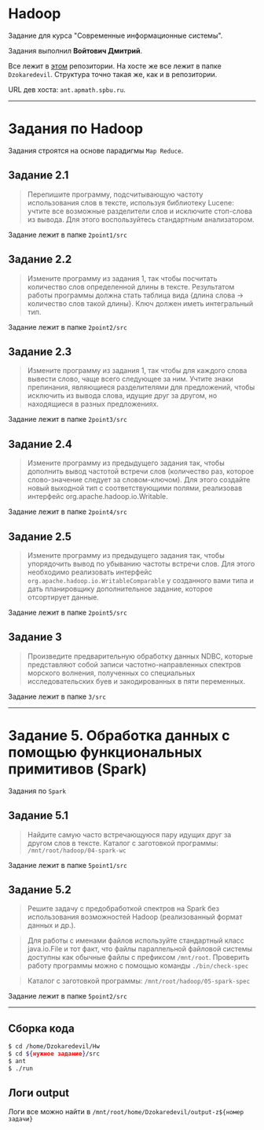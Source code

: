 # Hadoop

Задание для курса "Современные информационные системы".

Задания выполнил **Войтович Дмитрий**.

Все лежит в [этом](https://github.com/Dzokaredevil/Hadoop) репозитории.
На хосте же все лежит в папке `Dzokaredevil`. Структура точно такая же, как и в репозитории.

URL дев хоста: `ant.apmath.spbu.ru`.

---

# Задания по Hadoop

Задания строятся на основе парадигмы `Map Reduce`.

## Задание 2.1

> Перепишите программу, подсчитывающую частоту использования слов в тексте, используя библиотеку Lucene: учтите все возможные разделители слов и исключите стоп-слова из вывода. Для этого воспользуйтесь стандартным анализатором.

Задание лежит в папке `2point1/src`


## Задание 2.2

> Измените программу из задания 1, так чтобы посчитать количество слов определенной длины в тексте. Результатом работы программы должна стать таблица вида {длина слова → количество слов такой длины}. Ключ должен иметь интегральный тип.

Задание лежит в папке `2point2/src`


## Задание 2.3

> Измените программу из задания 1, так чтобы для каждого слова вывести слово, чаще всего следующее за ним. Учтите знаки препинания, являющиеся разделителями для предложений, чтобы исключить из вывода слова, идущие друг за другом, но находящиеся в разных предложениях.

Задание лежит в папке `2point3/src`


## Задание 2.4

> Измените программу из предыдущего задания так, чтобы дополнить вывод частотой встречи слов (количество раз, которое слово-значение следует за словом-ключом). Для этого создайте новый выходной тип с соответствующими полями, реализовав интерфейс org.apache.hadoop.io.Writable.

Задание лежит в папке `2point4/src`


## Задание 2.5

> Измените программу из предыдущего задания так, чтобы упорядочить вывод по убыванию частоты встречи слов. Для этого необходимо реализовать интерфейс `org.apache.hadoop.io.WritableComparable` у созданного вами типа и дать планировщику дополнительное задание, которое отсортирует данные.

Задание лежит в папке `2point5/src`


## Задание 3

> Произведите предварительную обработку данных NDBC, которые представляют собой записи частотно-направленных спектров морского волнения, полученных со специальных исследовательских буев и закодированных в пяти переменных.


Задание лежит в папке `3/src`

---


# Задание 5. Обработка данных с помощью функциональных примитивов (Spark)

Задания по `Spark`

## Задание 5.1

> Найдите самую часто встречающуюся пару идущих друг за другом слов в тексте. Каталог с заготовкой программы: `/mnt/root/hadoop/04-spark-wc`

Задание лежит в папке `5point1/src`


## Задание 5.2

> Решите задачу с предобработкой спектров на Spark без использования возможностей Hadoop (реализованный формат данных и др.).

>Для работы с именами файлов используйте стандартный класс java.io.File и тот факт, что файлы параллельной файловой системы доступны как обычные файлы с префиксом `/mnt/root`. Проверить работу программы можно с помощью команды `./bin/check-spec`

> Каталог с заготовкой программы: `/mnt/root/hadoop/05-spark-spec`

Задание лежит в папке `5point2/src`

---

## Сборка кода

```bash
$ cd /home/Dzokaredevil/Hw
$ cd ${нужное задание}/src
$ ant
$ ./run
```


## Логи output

Логи все можно найти в `/mnt/root/home/Dzokaredevil/output-z${номер задачи}`
